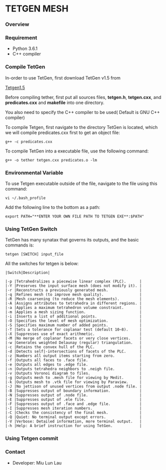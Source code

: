 # TETGEN MESH #

### Overview ###

### Requirement ###
* Python 3.6.1 
* C++ compiler 

### Compile TetGen ###
In-order to use TetGen, first download TetGen v1.5 from 

[Tetgen1.5](http://wias-berlin.de/software/tetgen/)

Before compiling tether, first put all sources files, **tetgen.h**, **tetgen.cxx**, and **predicates.cxx** and **makefile** into one directory. 

You also need to specify the C++ compiler to be used( Default is GNU C++ compiler)

To compile Tetgen, first navigate to the directory TetGen is located, which we will compile predicates.cxx first to get an object file:

	
	g++ -c predicates.cxx
	

To compile TetGen into a executable file, use the following command:
	
	g++ -o tether tetgen.cxx predicates.o -lm

### Environmental Variable ###
To use Tetgen executable outside of the file, navigate to the file using this command:

	vi ~/.bash_profile

Add the following line to the bottom as a path:
	
	export PATH="**ENTER YOUR OWN FILE PATH TO TETGEN EXE**:$PATH"

### Using TetGen Switch ###
TetGen has many synatax that governs its outputs, and the basic commands is:

    tetgen [SWITCH] input_file

All the switches for tetgen is below:

```
|Switch|Description|

|-p |Tetrahedralizes a piecewise linear complex (PLC).      |
|-Y |Preserves the input surface mesh (does not modify it). |
|-r |Reconstructs a previously generated mesh.              |
|-q |Refines mesh (to improve mesh quality).                |
|-R |Mesh coarsening (to reduce the mesh elements).         |
|-A |Assigns attributes to tetrahedra in different regions. |
|-a |Applies a maximum tetrahedron volume constraint.       |
|-m |Applies a mesh sizing function.                        |
|-i |Inserts a list of additional points.                   |
|-O |Specifies the level of mesh optimization.              |
|-S |Specifies maximum number of added points.              |
|-T |Sets a tolerance for coplanar test (default 10−8).     |
|-X |Suppresses use of exact arithmetic.                    |
|-M |No merge of coplanar facets or very close vertices.    |
|-w |Generates weighted Delaunay (regular) triangulation.   |
|-c |Retains the convex hull of the PLC.                    |
|-d |Detects self|-intersections of facets of the PLC.      |
|-z |Numbers all output items starting from zero.           |
|-f |Outputs all faces to .face file.                       |
|-e |Outputs all edges to .edge file.                       |
|-n |Outputs tetrahedra neighbors to .neigh file.           |
|-v |Outputs Voronoi diagram to files.                      |
|-g |Outputs mesh to .mesh file for viewing by Medit.       |
|-k |Outputs mesh to .vtk file for viewing by Paraview.     |
|-J |No jettison of unused vertices from output .node file. |
|-B |Suppresses output of boundary information.             |
|-N |Suppresses output of .node file.                       |
|-E |Suppresses output of .ele file.                        |
|-F |Suppresses output of .face and .edge file.             |
|-I |Suppresses mesh iteration numbers.                     |
|-C |Checks the consistency of the final mesh.              |
|-Q |Quiet: No terminal output except errors.               |
|-V |Verbose: Detailed information, more terminal output.   |
|-h |Help: A brief instruction for using TetGen.            |

```
### Using Tetgen commit



### Contact ###
* Developer: Miu Lun Lau